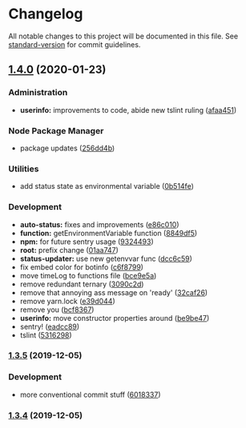 # Changelog

All notable changes to this project will be documented in this file. See [standard-version](https://github.com/conventional-changelog/standard-version) for commit guidelines.

## [1.4.0](https://github.com/Zeemahh/Upsilon/compare/v1.3.5...v1.4.0) (2020-01-23)


### Administration

* **userinfo:** improvements to code, abide new tslint ruling ([afaa451](https://github.com/Zeemahh/Upsilon/commit/afaa4512c3baa3ee4006c6d470363fb23b0d5eda))


### Node Package Manager

* package updates ([256dd4b](https://github.com/Zeemahh/Upsilon/commit/256dd4b7905a2ea60a82243f3f303a8b145ba864))


### Utilities

* add status state as environmental variable ([0b514fe](https://github.com/Zeemahh/Upsilon/commit/0b514fe8e8a4dfbecdafd606f941c64552651e32))


### Development

* **auto-status:** fixes and improvements ([e86c010](https://github.com/Zeemahh/Upsilon/commit/e86c01048368923945ca78f9a7583b9649058a1b))
* **function:** getEnvironmentVariable function ([8849df5](https://github.com/Zeemahh/Upsilon/commit/8849df5a1bc0e375642e29b3e6f22b37504d7093))
* **npm:** for future sentry usage ([9324493](https://github.com/Zeemahh/Upsilon/commit/9324493765767e2545f722268efe2fb79471765d))
* **root:** prefix change ([01aa747](https://github.com/Zeemahh/Upsilon/commit/01aa74778e95cd5f519bae389d2b356864b3edc5))
* **status-updater:** use new getenvvar func ([dcc6c59](https://github.com/Zeemahh/Upsilon/commit/dcc6c59bddd41e71bf515a443b9a78cc1c045b10))
* fix embed color for botinfo ([c6f8799](https://github.com/Zeemahh/Upsilon/commit/c6f87991cea529551e0b017e8ed94ed31f0ab39b))
* move timeLog to functions file ([bce9e5a](https://github.com/Zeemahh/Upsilon/commit/bce9e5aa1db2f7321ffb1c50b063c7b04c9cbc7b))
* remove redundant ternary ([3090c2d](https://github.com/Zeemahh/Upsilon/commit/3090c2d67f9d0997991fa6d55966b2f7c1b76397))
* remove that annoying ass message on 'ready' ([32caf26](https://github.com/Zeemahh/Upsilon/commit/32caf2665d0183d6fc193703a3ff782018f5f06e))
* remove yarn.lock ([e39d044](https://github.com/Zeemahh/Upsilon/commit/e39d04419f75be1885f9c5c777c16f798ad495cf))
* remove you ([bcf8367](https://github.com/Zeemahh/Upsilon/commit/bcf8367abb5b45d9c4f67c6b20c6f316b46b12a2))
* **userinfo:** move constructor properties around ([be9be47](https://github.com/Zeemahh/Upsilon/commit/be9be47422c4198fcd7d6f24f05642245f2179f6))
* sentry! ([eadcc89](https://github.com/Zeemahh/Upsilon/commit/eadcc89ff4269ab983035ee0321921295acddb4b))
* tslint ([5316298](https://github.com/Zeemahh/Upsilon/commit/5316298e5ae869eab55f07ff94471b94935750a0))

### [1.3.5](https://github.com/Zeemahh/Upsilon/compare/v1.3.4...v1.3.5) (2019-12-05)


### Development

* more conventional commit stuff ([6018337](https://github.com/Zeemahh/Upsilon/commit/6018337905f3590a6921d9c2807b4fef0b5f8b91))

### [1.3.4](https://github.com/Zeemahh/Upsilon/compare/v1.3.3...v1.3.4) (2019-12-05)
